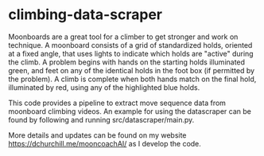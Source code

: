# climbing-data-scraper
Moonboards are a great tool for a climber to get stronger and work on technique. A moonboard consists of a grid of standardized holds, oriented at a fixed angle, that uses lights to indicate which holds are "active" during the climb. A problem begins with hands on the starting holds illuminated green, and feet on any of the identical holds in the foot box (if permitted by the problem). A climb is complete when both hands match on the final hold, illuminated by red, using any of the highlighted blue holds.

This code provides a pipeline to extract move sequence data from moonboard climbing videos. An example for using the datascraper
can be found by following and running src/datascraper/main.py. 

More details and updates can be found on my website https://dchurchill.me/mooncoachAI/ as I develop the code.
